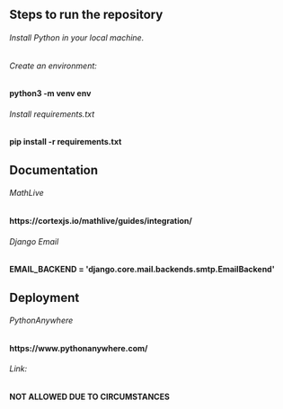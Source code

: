 ## Steps to run the repository

<h6>Install Python in your local machine.</h6>
<h6>Create an environment:</h6><strong>python3 -m venv env</strong>
<h6>Install requirements.txt</h6><strong>pip install -r requirements.txt</strong>


## Documentation
<h6>MathLive</h6><strong>https://cortexjs.io/mathlive/guides/integration/</strong>
<h6>Django Email</h6><strong>EMAIL_BACKEND = 'django.core.mail.backends.smtp.EmailBackend'</strong>

## Deployment
<h6>PythonAnywhere</h6><strong>https://www.pythonanywhere.com/</strong>

<h6>Link: </h6><strong>NOT ALLOWED DUE TO CIRCUMSTANCES</strong>
